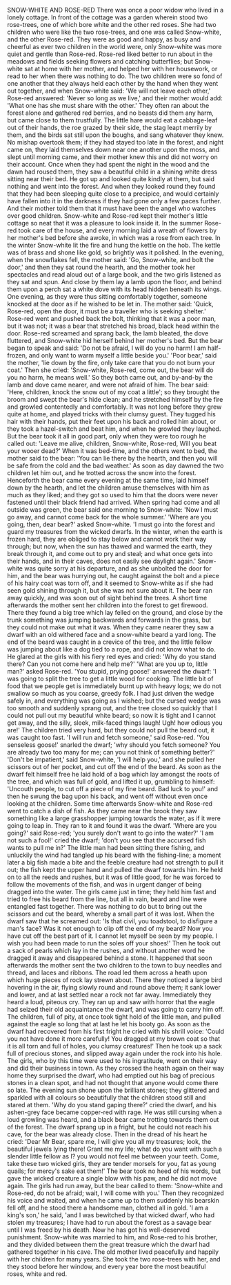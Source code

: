 SNOW-WHITE AND ROSE-RED
There
was
once
a
poor
widow
who
lived
in
a
lonely
cottage.
In
front
of
the
cottage
was
a
garden
wherein
stood
two
rose-trees,
one
of
which
bore
white
and
the
other
red
roses.
She
had
two
children
who
were
like
the
two
rose-trees,
and
one
was
called
Snow-white,
and
the
other
Rose-red.
They
were
as
good
and
happy,
as
busy
and
cheerful
as
ever
two
children
in
the
world
were,
only
Snow-white
was
more
quiet
and
gentle
than
Rose-red.
Rose-red
liked
better
to
run
about
in
the
meadows
and
fields
seeking
flowers
and
catching
butterflies;
but
Snow-white
sat
at
home
with
her
mother,
and
helped
her
with
her
housework,
or
read
to
her
when
there
was
nothing
to
do.
The
two
children
were
so
fond
of
one
another
that
they
always
held
each
other
by
the
hand
when
they
went
out
together,
and
when
Snow-white
said:
'We
will
not
leave
each
other,'
Rose-red
answered:
'Never
so
long
as
we
live,'
and
their
mother
would
add:
'What
one
has
she
must
share
with
the
other.'
They
often
ran
about
the
forest
alone
and
gathered
red
berries,
and
no
beasts
did
them
any
harm,
but
came
close
to
them
trustfully.
The
little
hare
would
eat
a
cabbage-leaf
out
of
their
hands,
the
roe
grazed
by
their
side,
the
stag
leapt
merrily
by
them,
and
the
birds
sat
still
upon
the
boughs,
and
sang
whatever
they
knew.
No
mishap
overtook
them;
if
they
had
stayed
too
late
in
the
forest,
and
night
came
on,
they
laid
themselves
down
near
one
another
upon
the
moss,
and
slept
until
morning
came,
and
their
mother
knew
this
and
did
not
worry
on
their
account.
Once
when
they
had
spent
the
night
in
the
wood
and
the
dawn
had
roused
them,
they
saw
a
beautiful
child
in
a
shining
white
dress
sitting
near
their
bed.
He
got
up
and
looked
quite
kindly
at
them,
but
said
nothing
and
went
into
the
forest.
And
when
they
looked
round
they
found
that
they
had
been
sleeping
quite
close
to
a
precipice,
and
would
certainly
have
fallen
into
it
in
the
darkness
if
they
had
gone
only
a
few
paces
further.
And
their
mother
told
them
that
it
must
have
been
the
angel
who
watches
over
good
children.
Snow-white
and
Rose-red
kept
their
mother's
little
cottage
so
neat
that
it
was
a
pleasure
to
look
inside
it.
In
the
summer
Rose-red
took
care
of
the
house,
and
every
morning
laid
a
wreath
of
flowers
by
her
mother's
bed
before
she
awoke,
in
which
was
a
rose
from
each
tree.
In
the
winter
Snow-white
lit
the
fire
and
hung
the
kettle
on
the
hob.
The
kettle
was
of
brass
and
shone
like
gold,
so
brightly
was
it
polished.
In
the
evening,
when
the
snowflakes
fell,
the
mother
said:
'Go,
Snow-white,
and
bolt
the
door,'
and
then
they
sat
round
the
hearth,
and
the
mother
took
her
spectacles
and
read
aloud
out
of
a
large
book,
and
the
two
girls
listened
as
they
sat
and
spun.
And
close
by
them
lay
a
lamb
upon
the
floor,
and
behind
them
upon
a
perch
sat
a
white
dove
with
its
head
hidden
beneath
its
wings.
One
evening,
as
they
were
thus
sitting
comfortably
together,
someone
knocked
at
the
door
as
if
he
wished
to
be
let
in.
The
mother
said:
'Quick,
Rose-red,
open
the
door,
it
must
be
a
traveller
who
is
seeking
shelter.'
Rose-red
went
and
pushed
back
the
bolt,
thinking
that
it
was
a
poor
man,
but
it
was
not;
it
was
a
bear
that
stretched
his
broad,
black
head
within
the
door.
Rose-red
screamed
and
sprang
back,
the
lamb
bleated,
the
dove
fluttered,
and
Snow-white
hid
herself
behind
her
mother's
bed.
But
the
bear
began
to
speak
and
said:
'Do
not
be
afraid,
I
will
do
you
no
harm!
I
am
half-frozen,
and
only
want
to
warm
myself
a
little
beside
you.'
'Poor
bear,'
said
the
mother,
'lie
down
by
the
fire,
only
take
care
that
you
do
not
burn
your
coat.'
Then
she
cried:
'Snow-white,
Rose-red,
come
out,
the
bear
will
do
you
no
harm,
he
means
well.'
So
they
both
came
out,
and
by-and-by
the
lamb
and
dove
came
nearer,
and
were
not
afraid
of
him.
The
bear
said:
'Here,
children,
knock
the
snow
out
of
my
coat
a
little';
so
they
brought
the
broom
and
swept
the
bear's
hide
clean;
and
he
stretched
himself
by
the
fire
and
growled
contentedly
and
comfortably.
It
was
not
long
before
they
grew
quite
at
home,
and
played
tricks
with
their
clumsy
guest.
They
tugged
his
hair
with
their
hands,
put
their
feet
upon
his
back
and
rolled
him
about,
or
they
took
a
hazel-switch
and
beat
him,
and
when
he
growled
they
laughed.
But
the
bear
took
it
all
in
good
part,
only
when
they
were
too
rough
he
called
out:
'Leave
me
alive,
children,
Snow-white,
Rose-red,
Will
you
beat
your
wooer
dead?'
When
it
was
bed-time,
and
the
others
went
to
bed,
the
mother
said
to
the
bear:
'You
can
lie
there
by
the
hearth,
and
then
you
will
be
safe
from
the
cold
and
the
bad
weather.'
As
soon
as
day
dawned
the
two
children
let
him
out,
and
he
trotted
across
the
snow
into
the
forest.
Henceforth
the
bear
came
every
evening
at
the
same
time,
laid
himself
down
by
the
hearth,
and
let
the
children
amuse
themselves
with
him
as
much
as
they
liked;
and
they
got
so
used
to
him
that
the
doors
were
never
fastened
until
their
black
friend
had
arrived.
When
spring
had
come
and
all
outside
was
green,
the
bear
said
one
morning
to
Snow-white:
'Now
I
must
go
away,
and
cannot
come
back
for
the
whole
summer.'
'Where
are
you
going,
then,
dear
bear?'
asked
Snow-white.
'I
must
go
into
the
forest
and
guard
my
treasures
from
the
wicked
dwarfs.
In
the
winter,
when
the
earth
is
frozen
hard,
they
are
obliged
to
stay
below
and
cannot
work
their
way
through;
but
now,
when
the
sun
has
thawed
and
warmed
the
earth,
they
break
through
it,
and
come
out
to
pry
and
steal;
and
what
once
gets
into
their
hands,
and
in
their
caves,
does
not
easily
see
daylight
again.'
Snow-white
was
quite
sorry
at
his
departure,
and
as
she
unbolted
the
door
for
him,
and
the
bear
was
hurrying
out,
he
caught
against
the
bolt
and
a
piece
of
his
hairy
coat
was
torn
off,
and
it
seemed
to
Snow-white
as
if
she
had
seen
gold
shining
through
it,
but
she
was
not
sure
about
it.
The
bear
ran
away
quickly,
and
was
soon
out
of
sight
behind
the
trees.
A
short
time
afterwards
the
mother
sent
her
children
into
the
forest
to
get
firewood.
There
they
found
a
big
tree
which
lay
felled
on
the
ground,
and
close
by
the
trunk
something
was
jumping
backwards
and
forwards
in
the
grass,
but
they
could
not
make
out
what
it
was.
When
they
came
nearer
they
saw
a
dwarf
with
an
old
withered
face
and
a
snow-white
beard
a
yard
long.
The
end
of
the
beard
was
caught
in
a
crevice
of
the
tree,
and
the
little
fellow
was
jumping
about
like
a
dog
tied
to
a
rope,
and
did
not
know
what
to
do.
He
glared
at
the
girls
with
his
fiery
red
eyes
and
cried:
'Why
do
you
stand
there?
Can
you
not
come
here
and
help
me?'
'What
are
you
up
to,
little
man?'
asked
Rose-red.
'You
stupid,
prying
goose!'
answered
the
dwarf:
'I
was
going
to
split
the
tree
to
get
a
little
wood
for
cooking.
The
little
bit
of
food
that
we
people
get
is
immediately
burnt
up
with
heavy
logs;
we
do
not
swallow
so
much
as
you
coarse,
greedy
folk.
I
had
just
driven
the
wedge
safely
in,
and
everything
was
going
as
I
wished;
but
the
cursed
wedge
was
too
smooth
and
suddenly
sprang
out,
and
the
tree
closed
so
quickly
that
I
could
not
pull
out
my
beautiful
white
beard;
so
now
it
is
tight
and
I
cannot
get
away,
and
the
silly,
sleek,
milk-faced
things
laugh!
Ugh!
how
odious
you
are!'
The
children
tried
very
hard,
but
they
could
not
pull
the
beard
out,
it
was
caught
too
fast.
'I
will
run
and
fetch
someone,'
said
Rose-red.
'You
senseless
goose!'
snarled
the
dwarf;
'why
should
you
fetch
someone?
You
are
already
two
too
many
for
me;
can
you
not
think
of
something
better?'
'Don't
be
impatient,'
said
Snow-white,
'I
will
help
you,'
and
she
pulled
her
scissors
out
of
her
pocket,
and
cut
off
the
end
of
the
beard.
As
soon
as
the
dwarf
felt
himself
free
he
laid
hold
of
a
bag
which
lay
amongst
the
roots
of
the
tree,
and
which
was
full
of
gold,
and
lifted
it
up,
grumbling
to
himself:
'Uncouth
people,
to
cut
off
a
piece
of
my
fine
beard.
Bad
luck
to
you!'
and
then
he
swung
the
bag
upon
his
back,
and
went
off
without
even
once
looking
at
the
children.
Some
time
afterwards
Snow-white
and
Rose-red
went
to
catch
a
dish
of
fish.
As
they
came
near
the
brook
they
saw
something
like
a
large
grasshopper
jumping
towards
the
water,
as
if
it
were
going
to
leap
in.
They
ran
to
it
and
found
it
was
the
dwarf.
'Where
are
you
going?'
said
Rose-red;
'you
surely
don't
want
to
go
into
the
water?'
'I
am
not
such
a
fool!'
cried
the
dwarf;
'don't
you
see
that
the
accursed
fish
wants
to
pull
me
in?'
The
little
man
had
been
sitting
there
fishing,
and
unluckily
the
wind
had
tangled
up
his
beard
with
the
fishing-line;
a
moment
later
a
big
fish
made
a
bite
and
the
feeble
creature
had
not
strength
to
pull
it
out;
the
fish
kept
the
upper
hand
and
pulled
the
dwarf
towards
him.
He
held
on
to
all
the
reeds
and
rushes,
but
it
was
of
little
good,
for
he
was
forced
to
follow
the
movements
of
the
fish,
and
was
in
urgent
danger
of
being
dragged
into
the
water.
The
girls
came
just
in
time;
they
held
him
fast
and
tried
to
free
his
beard
from
the
line,
but
all
in
vain,
beard
and
line
were
entangled
fast
together.
There
was
nothing
to
do
but
to
bring
out
the
scissors
and
cut
the
beard,
whereby
a
small
part
of
it
was
lost.
When
the
dwarf
saw
that
he
screamed
out:
'Is
that
civil,
you
toadstool,
to
disfigure
a
man's
face?
Was
it
not
enough
to
clip
off
the
end
of
my
beard?
Now
you
have
cut
off
the
best
part
of
it.
I
cannot
let
myself
be
seen
by
my
people.
I
wish
you
had
been
made
to
run
the
soles
off
your
shoes!'
Then
he
took
out
a
sack
of
pearls
which
lay
in
the
rushes,
and
without
another
word
he
dragged
it
away
and
disappeared
behind
a
stone.
It
happened
that
soon
afterwards
the
mother
sent
the
two
children
to
the
town
to
buy
needles
and
thread,
and
laces
and
ribbons.
The
road
led
them
across
a
heath
upon
which
huge
pieces
of
rock
lay
strewn
about.
There
they
noticed
a
large
bird
hovering
in
the
air,
flying
slowly
round
and
round
above
them;
it
sank
lower
and
lower,
and
at
last
settled
near
a
rock
not
far
away.
Immediately
they
heard
a
loud,
piteous
cry.
They
ran
up
and
saw
with
horror
that
the
eagle
had
seized
their
old
acquaintance
the
dwarf,
and
was
going
to
carry
him
off.
The
children,
full
of
pity,
at
once
took
tight
hold
of
the
little
man,
and
pulled
against
the
eagle
so
long
that
at
last
he
let
his
booty
go.
As
soon
as
the
dwarf
had
recovered
from
his
first
fright
he
cried
with
his
shrill
voice:
'Could
you
not
have
done
it
more
carefully!
You
dragged
at
my
brown
coat
so
that
it
is
all
torn
and
full
of
holes,
you
clumsy
creatures!'
Then
he
took
up
a
sack
full
of
precious
stones,
and
slipped
away
again
under
the
rock
into
his
hole.
The
girls,
who
by
this
time
were
used
to
his
ingratitude,
went
on
their
way
and
did
their
business
in
town.
As
they
crossed
the
heath
again
on
their
way
home
they
surprised
the
dwarf,
who
had
emptied
out
his
bag
of
precious
stones
in
a
clean
spot,
and
had
not
thought
that
anyone
would
come
there
so
late.
The
evening
sun
shone
upon
the
brilliant
stones;
they
glittered
and
sparkled
with
all
colours
so
beautifully
that
the
children
stood
still
and
stared
at
them.
'Why
do
you
stand
gaping
there?'
cried
the
dwarf,
and
his
ashen-grey
face
became
copper-red
with
rage.
He
was
still
cursing
when
a
loud
growling
was
heard,
and
a
black
bear
came
trotting
towards
them
out
of
the
forest.
The
dwarf
sprang
up
in
a
fright,
but
he
could
not
reach
his
cave,
for
the
bear
was
already
close.
Then
in
the
dread
of
his
heart
he
cried:
'Dear
Mr
Bear,
spare
me,
I
will
give
you
all
my
treasures;
look,
the
beautiful
jewels
lying
there!
Grant
me
my
life;
what
do
you
want
with
such
a
slender
little
fellow
as
I?
you
would
not
feel
me
between
your
teeth.
Come,
take
these
two
wicked
girls,
they
are
tender
morsels
for
you,
fat
as
young
quails;
for
mercy's
sake
eat
them!'
The
bear
took
no
heed
of
his
words,
but
gave
the
wicked
creature
a
single
blow
with
his
paw,
and
he
did
not
move
again.
The
girls
had
run
away,
but
the
bear
called
to
them:
'Snow-white
and
Rose-red,
do
not
be
afraid;
wait,
I
will
come
with
you.'
Then
they
recognized
his
voice
and
waited,
and
when
he
came
up
to
them
suddenly
his
bearskin
fell
off,
and
he
stood
there
a
handsome
man,
clothed
all
in
gold.
'I
am
a
king's
son,'
he
said,
'and
I
was
bewitched
by
that
wicked
dwarf,
who
had
stolen
my
treasures;
I
have
had
to
run
about
the
forest
as
a
savage
bear
until
I
was
freed
by
his
death.
Now
he
has
got
his
well-deserved
punishment.
Snow-white
was
married
to
him,
and
Rose-red
to
his
brother,
and
they
divided
between
them
the
great
treasure
which
the
dwarf
had
gathered
together
in
his
cave.
The
old
mother
lived
peacefully
and
happily
with
her
children
for
many
years.
She
took
the
two
rose-trees
with
her,
and
they
stood
before
her
window,
and
every
year
bore
the
most
beautiful
roses,
white
and
red.
